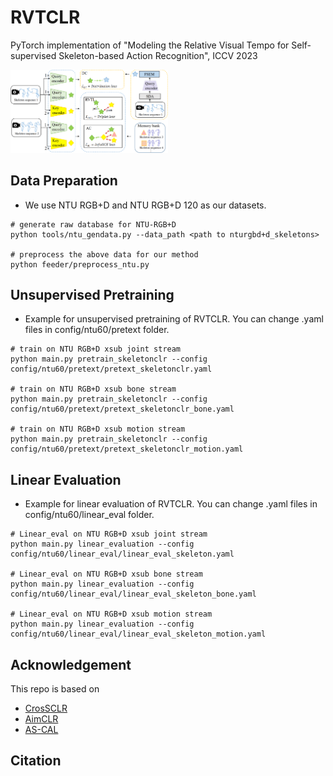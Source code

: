 # RVTCLR

PyTorch implementation of "Modeling the Relative Visual Tempo for Self-supervised Skeleton-based Action Recognition", ICCV 2023

<img src="fig/pipeline.png" width="50%">

## Data Preparation
- We use NTU RGB+D and NTU RGB+D 120 as our datasets.
```
# generate raw database for NTU-RGB+D
python tools/ntu_gendata.py --data_path <path to nturgbd+d_skeletons>

# preprocess the above data for our method
python feeder/preprocess_ntu.py
```

## Unsupervised Pretraining
- Example for unsupervised pretraining of RVTCLR. You can change .yaml files in config/ntu60/pretext folder.
```
# train on NTU RGB+D xsub joint stream
python main.py pretrain_skeletonclr --config config/ntu60/pretext/pretext_skeletonclr.yaml

# train on NTU RGB+D xsub bone stream
python main.py pretrain_skeletonclr --config config/ntu60/pretext/pretext_skeletonclr_bone.yaml

# train on NTU RGB+D xsub motion stream
python main.py pretrain_skeletonclr --config config/ntu60/pretext/pretext_skeletonclr_motion.yaml
```

## Linear Evaluation
- Example for linear evaluation of RVTCLR. You can change .yaml files in config/ntu60/linear_eval folder.
```
# Linear_eval on NTU RGB+D xsub joint stream
python main.py linear_evaluation --config config/ntu60/linear_eval/linear_eval_skeleton.yaml

# Linear_eval on NTU RGB+D xsub bone stream
python main.py linear_evaluation --config config/ntu60/linear_eval/linear_eval_skeleton_bone.yaml

# Linear_eval on NTU RGB+D xsub motion stream
python main.py linear_evaluation --config config/ntu60/linear_eval/linear_eval_skeleton_motion.yaml
```

## Acknowledgement
This repo is based on 
  - [CrosSCLR](https://github.com/LinguoLi/CrosSCLR)
  - [AimCLR](https://github.com/Levigty/AimCLR)
  - [AS-CAL](https://github.com/LZU-SIAT/AS-CAL)

## Citation
